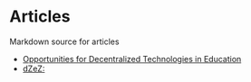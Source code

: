 # Articles
Markdown source for articles

- [Opportunities for Decentralized Technologies in Education](https://github.com/erangell/Articles/blob/master/OpportunitiesForDecentralizedTechInEducation.md)
- [dZeZ:](https://github.com/erangell/Articles/blob/master/dZeZthoughts.md)
